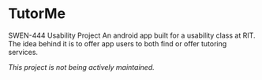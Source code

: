 TutorMe
==========

SWEN-444 Usability Project
An android app built for a usability class at RIT. 
The idea behind it is to offer app users to both find or offer tutoring services.

*This project is not being actively maintained.*
